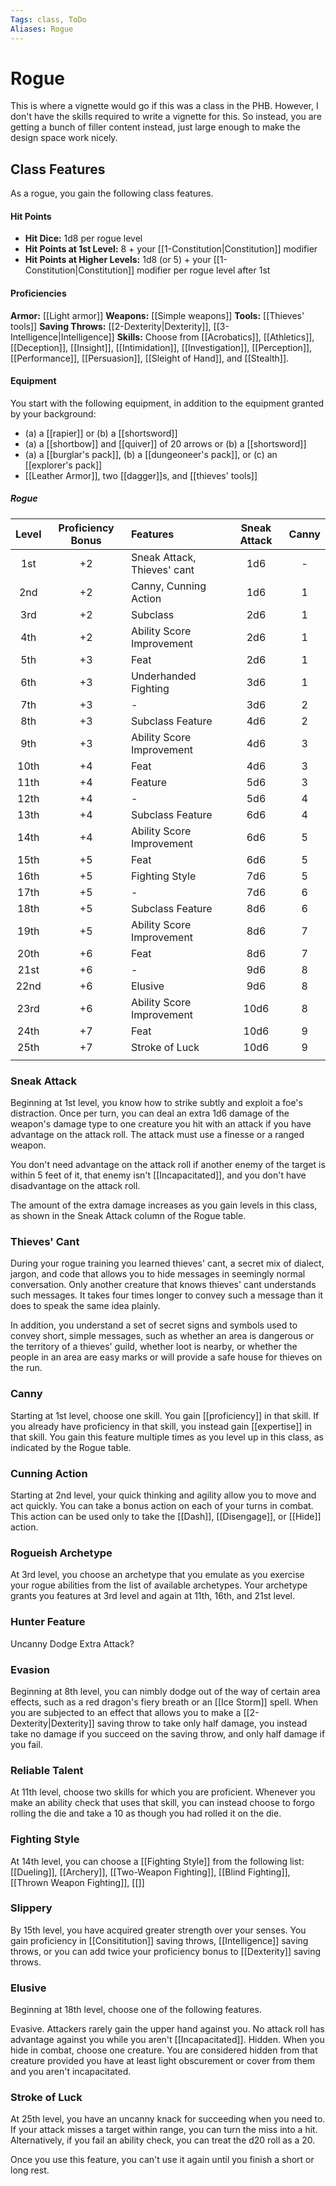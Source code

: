 ```yaml
---
Tags: class, ToDo
Aliases: Rogue
---
```

# Rogue
This is where a vignette would go if this was a class in the PHB. However, I don't have the skills required to write a vignette for this. So instead, you are getting a bunch of filler content instead, just large enough to make the design space work nicely. 


## Class Features
As a rogue, you gain the following class features.

#### Hit Points
- **Hit Dice:** 1d8 per rogue level
- **Hit Points at 1st Level:** 8 + your [[1-Constitution|Constitution]] modifier
- **Hit Points at Higher Levels:** 1d8 (or 5) + your [[1-Constitution|Constitution]] modifier per rogue level after 1st

#### Proficiencies
**Armor:** [[Light armor]]
**Weapons:** [[Simple weapons]]
**Tools:** [[Thieves' tools]]
**Saving Throws:** [[2-Dexterity|Dexterity]], [[3-Intelligence|Intelligence]]
**Skills:** Choose from [[Acrobatics]], [[Athletics]], [[Deception]], [[Insight]], [[Intimidation]], [[Investigation]], [[Perception]], [[Performance]], [[Persuasion]], [[Sleight of Hand]], and [[Stealth]].

#### Equipment

You start with the following equipment, in addition to the equipment granted by your background:

- (a) a [[rapier]] or (b) a [[shortsword]]
- (a) a [[shortbow]] and [[quiver]] of 20 arrows or (b) a [[shortsword]]
- (a) a [[burglar's pack]], (b) a [[dungeoneer's pack]], or (c) an [[explorer's pack]]
- [[Leather Armor]], two [[dagger]]s, and [[thieves' tools]]

<!--<div class='classTable wide'>-->
##### Rogue
| Level | Proficiency Bonus | Features                    | Sneak Attack | Canny |
|:-----:|:-----------------:|:--------------------------- |:------------:|:-----:|
|  1st  |        +2         | Sneak Attack, Thieves' cant |     1d6      |   -   |
|  2nd  |        +2         | Canny, Cunning Action       |     1d6      |   1   |
|  3rd  |        +2         | Subclass                    |     2d6      |   1   |
|  4th  |        +2         | Ability Score Improvement   |     2d6      |   1   |
|  5th  |        +3         | Feat                        |     2d6      |   1   |
|  6th  |        +3         | Underhanded Fighting        |     3d6      |   1   |
|  7th  |        +3         | -                           |     3d6      |   2   |
|  8th  |        +3         | Subclass Feature            |     4d6      |   2   |
|  9th  |        +3         | Ability Score Improvement   |     4d6      |   3   |
| 10th  |        +4         | Feat                        |     4d6      |   3   |
| 11th  |        +4         | Feature                     |     5d6      |   3   |
| 12th  |        +4         | -                           |     5d6      |   4   |
| 13th  |        +4         | Subclass Feature            |     6d6      |   4   |
| 14th  |        +4         | Ability Score Improvement   |     6d6      |   5   |
| 15th  |        +5         | Feat                        |     6d6      |   5   |
| 16th  |        +5         | Fighting Style              |     7d6      |   5   |
| 17th  |        +5         | -                           |     7d6      |   6   |
| 18th  |        +5         | Subclass Feature            |     8d6      |   6   |
| 19th  |        +5         | Ability Score Improvement   |     8d6      |   7   |
| 20th  |        +6         | Feat                        |     8d6      |   7   |
| 21st  |        +6         | -                           |     9d6      |   8   |
| 22nd  |        +6         | Elusive                     |     9d6      |   8   |
| 23rd  |        +6         | Ability Score Improvement   |     10d6     |   8   |
| 24th  |        +7         | Feat                        |     10d6     |   9   |
| 25th  |        +7         | Stroke of Luck              |     10d6     |   9   |
|       |                   |                             |              |       |
<!--</div>-->

### Sneak Attack
Beginning at 1st level, you know how to strike subtly and exploit a foe's distraction. Once per turn, you can deal an extra 1d6 damage of the weapon's damage type to one creature you hit with an attack if you have advantage on the attack roll. The attack must use a finesse or a ranged weapon.

You don't need advantage on the attack roll if another enemy of the target is within 5 feet of it, that enemy isn't [[Incapacitated]], and you don't have disadvantage on the attack roll.

The amount of the extra damage increases as you gain levels in this class, as shown in the Sneak Attack column of the Rogue table.

### Thieves' Cant
During your rogue training you learned thieves' cant, a secret mix of dialect, jargon, and code that allows you to hide messages in seemingly normal conversation. Only another creature that knows thieves' cant understands such messages. It takes four times longer to convey such a message than it does to speak the same idea plainly.

In addition, you understand a set of secret signs and symbols used to convey short, simple messages, such as whether an area is dangerous or the territory of a thieves' guild, whether loot is nearby, or whether the people in an area are easy marks or will provide a safe house for thieves on the run.

### Canny
Starting at 1st level, choose one skill. You gain [[proficiency]] in that skill. If you already have proficiency in that skill, you instead gain [[expertise]] in that skill.
You gain this feature multiple times as you level up in this class, as indicated by the Rogue table.

### Cunning Action
Starting at 2nd level, your quick thinking and agility allow you to move and act quickly. You can take a bonus action on each of your turns in combat. This action can be used only to take the [[Dash]], [[Disengage]], or [[Hide]] action.

### Rogueish Archetype
At 3rd level, you choose an archetype that you emulate as you exercise your rogue abilities from the list of available archetypes. Your archetype grants you features at 3rd level and again at 11th, 16th, and 21st level.

### Hunter Feature
Uncanny Dodge
Extra Attack?

### Evasion
Beginning at 8th level, you can nimbly dodge out of the way of certain area effects, such as a red dragon's fiery breath or an [[Ice Storm]] spell. When you are subjected to an effect that allows you to make a [[2-Dexterity|Dexterity]] saving throw to take only half damage, you instead take no damage if you succeed on the saving throw, and only half damage if you fail.

### Reliable Talent
At 11th level, choose two skills for which you are proficient. Whenever you make an ability check that uses that skill, you can instead choose to forgo rolling the die and take a 10 as though you had rolled it on the die.

### Fighting Style
At 14th level, you can choose a [[Fighting Style]] from the following list: [[Dueling]], [[Archery]], [[Two-Weapon Fighting]], [[Blind Fighting]], [[Thrown Weapon Fighting]], [[]]

### Slippery
By 15th level, you have acquired greater strength over your senses. You gain proficiency in [[Consititution]] saving throws, [[Intelligence]] saving throws, or you can add twice your proficiency bonus to [[Dexterity]] saving throws.

### Elusive
Beginning at 18th level, choose one of the following features. 

Evasive. Attackers rarely gain the upper hand against you. No attack roll has advantage against you while you aren't [[Incapacitated]].
Hidden. When you hide in combat, choose one creature. You are considered hidden from that creature provided you have at least light obscurement or cover from them and you aren't incapacitated.


### Stroke of Luck
At 25th level, you have an uncanny knack for succeeding when you need to. If your attack misses a target within range, you can turn the miss into a hit. Alternatively, if you fail an ability check, you can treat the d20 roll as a 20.

Once you use this feature, you can't use it again until you finish a short or long rest.